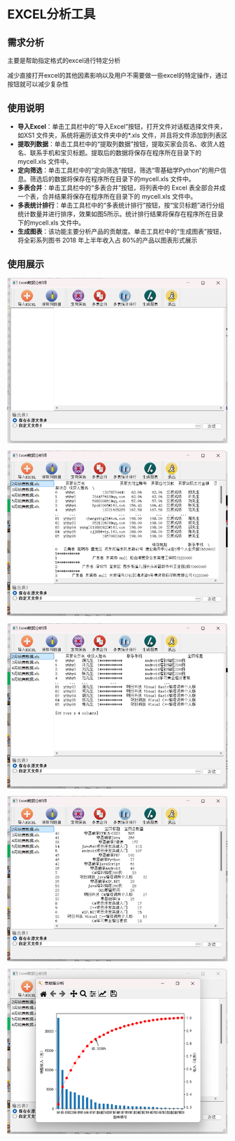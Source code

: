 # EXCEL分析工具

## 需求分析
主要是帮助指定格式的excel进行特定分析

减少直接打开excel的其他因素影响以及用户不需要做一些excel的特定操作，通过按钮就可以减少复杂性

## 使用说明
* **导入Excel**：单击工具栏中的“导入Excel”按钮，打开文件对话框选择文件夹，如XS1 文件夹，系统将遍历该文件夹中的*.xls 文件，并且将文件添加到列表区
* **提取列数据**：单击工具栏中的“提取列数据”按钮，提取买家会员名、收货人姓名、联系手机和宝贝标题。提取后的数据将保存在程序所在目录下的mycell.xls 文件中。
* **定向筛选**：单击工具栏中的“定向筛选”按钮，筛选“零基础学Python”的用户信息。筛选后的数据将保存在程序所在目录下的mycell.xls 文件中。
* **多表合并**：单击工具栏中的“多表合并”按钮，将列表中的 Excel 表全部合并成一个表，合并结果将保存在程序所在目录下的 mycell.xls 文件中。
* **多表统计排行**：单击工具栏中的“多表统计排行”按钮，按“宝贝标题”进行分组统计数量并进行排序，效果如图5所示。统计排行结果将保存在程序所在目录下的mycell.xls 文件中。
* **生成图表**：该功能主要分析产品的贡献度。单击工具栏中的“生成图表”按钮，将全彩系列图书 2018 年上半年收入占 80%的产品以图表形式展示


## 使用展示
![image](image/show1.png)

![image](image/show2.png)

![image](image/show3.png)

![image](image/show4.png)

![image](image/show5.png)